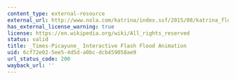 ```yaml
---
content_type: external-resource
external_url: http://www.nola.com/katrina/index.ssf/2015/08/katrina_flooding_map.html
has_external_license_warning: true
license: https://en.wikipedia.org/wiki/All_rights_reserved
status: valid
title: _Times-Picayune_ Interactive Flash Flood Animation
uid: 6cf72e02-5ee5-4d5d-a0bc-dcb459058ae9
url_status_code: 200
wayback_url: ''
---
```

